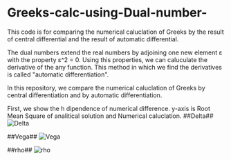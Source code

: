 # Greeks-calc-using-Dual-number-
This code is for comparing the numerical caluclation of Greeks by the result of central differential and the result of automatic  differential.

The dual numbers extend the real numbers by adjoining one new element ε with the property ε^2 = 0. Using this properties, we can caluculate the derivative of the any function. This method in which we find the derivatives is called "automatic differentiation".

In this repository, we compare the numerical caluclation of Greeks by central differentiation and by automatic differentiation.

First, we show the h dipendence of numerical difference. y-axis is Root Mean Square of analitical solution and Numerical caluclation.
##Delta##
![Delta](https://user-images.githubusercontent.com/54795218/79705371-68c93480-82f0-11ea-936f-14a8cb3561b9.png)

##Vega##
![Vega](https://user-images.githubusercontent.com/54795218/79705398-88f8f380-82f0-11ea-9aa6-3aff4e349895.png)

##rho##
![rho](https://user-images.githubusercontent.com/54795218/79705401-8bf3e400-82f0-11ea-822f-cbd89b1ccf79.png)
